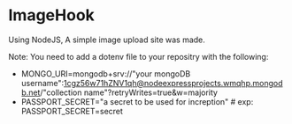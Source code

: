 # ImageHook
Using NodeJS, A simple image upload site was made.

Note:
  You need to add a dotenv file to your repositry with the following:
  - MONGO_URI=mongodb+srv://"your mongoDB username":1cgz56w71hZNV1qh@nodeexpressprojects.wmqhp.mongodb.net/"collection name"?retryWrites=true&w=majority
  - PASSPORT_SECRET="a secret to be used for increption" # exp: PASSPORT_SECRET=secret
